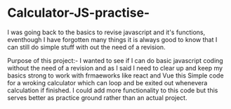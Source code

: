 # Calculator-JS-practise-
I was going back to the basics to revise javascript and it's functions, eventhough I have forgotten many things it is always good to know that I can still do simple stuff with out the need of a revision.

Purpose of this project:-
I wanted to see if I can do basic javascript coding without the need of a revision and as I said I need to clear up and keep my basics strong to work with frmaeworks like react and Vue
this Simple code for a wroking calculator which can loop and be exited out whenevera calculation if finished.
I could add more functionality to this code but this serves better as practice ground rather than an actual project.
